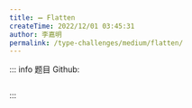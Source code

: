 ```yaml
---
title: ➖ Flatten
createTime: 2022/12/01 03:45:31
author: 李嘉明
permalink: /type-challenges/medium/flatten/
---
```


::: info 题目
Github: []()

```ts

```

:::
